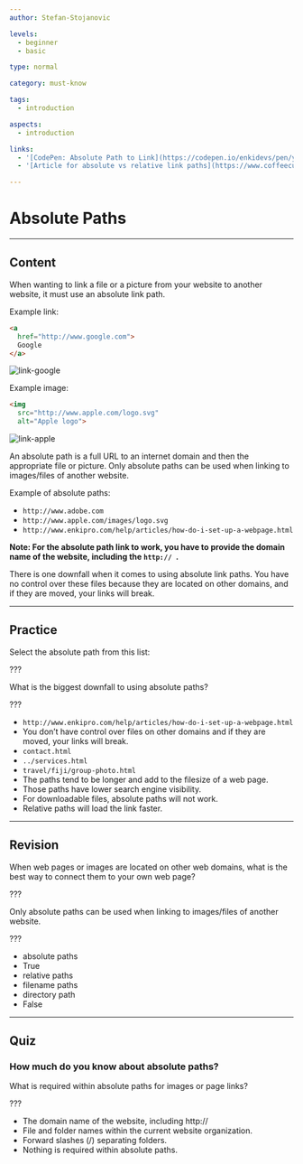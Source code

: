 ```yaml
---
author: Stefan-Stojanovic

levels:
  - beginner
  - basic

type: normal

category: must-know

tags:
  - introduction

aspects:
  - introduction

links:
  - '[CodePen: Absolute Path to Link](https://codepen.io/enkidevs/pen/yqbBBG){code}'
  - '[Article for absolute vs relative link paths](https://www.coffeecup.com/help/articles/absolute-vs-relative-pathslinks/){website}'

---
```

# Absolute Paths
---
## Content

When wanting to link a file or a picture from your website to another website, it must use an absolute link path.

Example link:
```html
<a
  href="http://www.google.com">
  Google
</a>
```

![link-google](%3Csvg%20id%3D%22Layer_1%22%20xmlns%3D%22http%3A%2F%2Fwww.w3.org%2F2000%2Fsvg%22%20xmlns%3Axlink%3D%22http%3A%2F%2Fwww.w3.org%2F1999%2Fxlink%22%20x%3D%220px%22%20y%3D%220px%22%20width%3D%22668px%22%20height%3D%22208px%22%20viewBox%3D%220%200%20668%20208%22%20enable-background%3D%22new%200%200%20668%20208%22%3E%3Cimage%20id%3D%22image0%22%20width%3D%22668%22%20height%3D%22208%22%20xlink%3Ahref%3D%22data%3Aimage%2Fpng%3Bbase64%2CiVBORw0KGgoAAAANSUhEUgAAApwAAADQCAMAAACdkEGpAAAMQWlDQ1BpY2MAAEiJlVcHWFPJFp5b%0AUklogQhICb2J0quUEFoEAamCjZAEEkqMCUHEriyr4NpFBNQVXRVRdC2ArBV1rYti7w9FVFbWxYIN%0AlTcpoKvfe%2B97J9%2Fc%2B%2BfMOf8pmXszA4BODU8qzUN1AciXFMgSIkNZ49PSWaROgMAPAZgBLx5fLmXH%0Ax8cAKIP3f8qb69AWyhUXJdf38%2F9V9ARCOR8AJB7iTIGcnw%2FxfgDwEr5UVgAA0RfqracXSJV4IsQG%0AMpggxFIlzlbjEiXOVONKlU1SAgfinQCQaTyeLBsA7WaoZxXysyGP9k2IXSUCsQQAHTLEQXwRTwBx%0AFMQj8vOnKjG0Aw6ZX%2FFk%2F4Mzc4iTx8sewupaVEIOE8ulebwZ%2F2c7%2Frfk5ykGY9jBQRPJohKUNcO%2B%0A3cydGq3ENIh7JJmxcRDrQ%2FxOLFDZQ4xSRYqoZLU9asqXc2DPABNiVwEvLBpiU4gjJHmxMRp9ZpY4%0AggsxXCFokbiAm6TxXSSUhydqOGtkUxPiBnGWjMPW%2BDbwZKq4SvuTitxktob%2FpkjIHeR%2FXSxKSlXn%0AjFELxSmxEGtDzJTnJkarbTCbYhEndtBGpkhQ5m8Dsb9QEhmq5scmZ8kiEjT2snz5YL3YIpGYG6vB%0AVQWipCgNz04%2BT5W%2FEcTNQgk7eZBHKB8fM1iLQBgWrq4duySUJGvqxTqkBaEJGt%2BX0rx4jT1OFeZF%0AKvVWEJvKCxM1vnhQAVyQan48VloQn6TOE8%2FM4Y2JV%2BeDF4EYwAFhgAUUcGSCqSAHiNt6mnrgN%2FVM%0ABOABGcgGQuCi0Qx6pKpmJPCaCIrBXxAJgXzIL1Q1KwSFUP9pSKu%2BuoAs1WyhyiMXPIY4H0SDPPhd%0AofKSDEVLAY%2BgRvxddD7MNQ8O5dz3OjbUxGg0ikFels6gJTGcGEaMIkYQHXETPAgPwGPgNQQOd9wX%0A9xvM9os94TGhnfCQcI3QQbg1RbxA9k09LDAWdMAIEZqaM7%2BuGbeDrF54KB4I%2BSE3zsRNgAvuCSOx%0A8WAY2wtqOZrMldV%2Fy%2F2PGr7qusaO4kpBKcMoIRSHbz21nbS9hliUPf26Q%2BpcM4f6yhma%2BTY%2B56tO%0AC%2BA9%2BltLbBG2DzuNHcfOYoewJsDCjmLN2AXssBIPraJHqlU0GC1BlU8u5BF%2FF4%2BnianspNy13rXb%0A9aN6rkBYpHw%2FAs5U6QyZOFtUwGLDN7%2BQxZXwR45gubu6%2BQGg%2FB9Rv6ZeMVX%2FDwjz3BfdQvhMBi4d%0AGBg49EUXPROAvX0AUP%2F4onOgw3fxbADObOErZIVqHa68EAAV6MAnyhiYA2vgAOtxB94gAISAcDAG%0AxIEkkAYmwy6L4HqWgelgFpgPSkE5WA7WgCqwEWwG28EusBc0gUPgOPgdnAeXwDVwB66eLvAM9II3%0AoB9BEBJCRxiIMWKB2CLOiDviiwQh4UgMkoCkIRlINiJBFMgsZCFSjqxEqpBNSB3yK3IQOY6cRdqR%0AW8gDpBt5iXxAMZSGGqBmqB06CvVF2Wg0moROQrPRaWgxWoIuRSvRWnQn2ogeR8%2Bj19AO9BnahwFM%0AC2NilpgL5otxsDgsHcvCZNgcrAyrwGqxBqwF%2Fs5XsA6sB3uPE3EGzsJd4AqOwpNxPj4Nn4Mvwavw%0A7XgjfhK%2Fgj%2FAe%2FHPBDrBlOBM8CdwCeMJ2YTphFJCBWEr4QDhFHyaughviEQik2hP9IFPYxoxhziT%0AuIS4nribeIzYTuwk9pFIJGOSMymQFEfikQpIpaR1pJ2ko6TLpC7SO7IW2YLsTo4gp5Ml5AXkCvIO%0A8hHyZfITcj9Fl2JL8afEUQSUGZRllC2UFspFSheln6pHtacGUpOoOdT51EpqA%2FUU9S71lZaWlpWW%0An9Y4LbHWPK1KrT1aZ7QeaL2n6dOcaBzaRJqCtpS2jXaMdov2ik6n29FD6On0AvpSeh39BP0%2B%2FZ02%0AQ3ukNldboD1Xu1q7Ufuy9nMdio6tDltnsk6xToXOPp2LOj26FF07XY4uT3eObrXuQd0bun16DD03%0AvTi9fL0lejv0zuo91Sfp2%2BmH6wv0S%2FQ365%2FQ72RgDGsGh8FnLGRsYZxidBkQDewNuAY5BuUGuwza%0ADHoN9Q09DVMMiwyrDQ8bdjAxph2Ty8xjLmPuZV5nfhhmNow9TDhs8bCGYZeHvTUabhRiJDQqM9pt%0AdM3ogzHLONw413iFcZPxPRPcxMlknMl0kw0mp0x6hhsMDxjOH142fO%2Fw26aoqZNpgulM082mF0z7%0AzMzNIs2kZuvMTpj1mDPNQ8xzzFebHzHvtmBYBFmILVZbHLX4k2XIYrPyWJWsk6xeS1PLKEuF5SbL%0ANst%2BK3urZKsFVrut7llTrX2ts6xXW7da99pY2Iy1mWVTb3PblmLrayuyXWt72vatnb1dqt2Pdk12%0AT%2B2N7Ln2xfb19ncd6A7BDtMcah2uOhIdfR1zHdc7XnJCnbycRE7VThedUWdvZ7Hzeuf2EYQRfiMk%0AI2pH3HChubBdCl3qXR6MZI6MGblgZNPI56NsRqWPWjHq9KjPrl6uea5bXO%2B46buNcVvg1uL20t3J%0Ane9e7X7Vg%2B4R4THXo9njhaezp9Bzg%2BdNL4bXWK8fvVq9Pnn7eMu8G7y7fWx8MnxqfG74GvjG%2By7x%0APeNH8Av1m%2Bt3yO%2B9v7d%2Fgf9e%2F78DXAJyA3YEPB1tP1o4esvozkCrQF7gpsCOIFZQRtDPQR3BlsG8%0A4NrghyHWIYKQrSFP2I7sHPZO9vNQ11BZ6IHQtxx%2FzmzOsTAsLDKsLKwtXD88Obwq%2FH6EVUR2RH1E%0Ab6RX5MzIY1GEqOioFVE3uGZcPreO2zvGZ8zsMSejadGJ0VXRD2OcYmQxLWPRsWPGrhp7N9Y2VhLb%0AFAfiuHGr4u7F28dPi%2F9tHHFc%2FLjqcY8T3BJmJZxOZCROSdyR%2BCYpNGlZ0p1kh2RFcmuKTsrElLqU%0At6lhqStTO8aPGj97%2FPk0kzRxWnM6KT0lfWt634TwCWsmdE30mlg68fok%2B0lFk85ONpmcN%2FnwFJ0p%0AvCn7MggZqRk7Mj7y4ni1vL5MbmZNZi%2Bfw1%2FLfyYIEawWdAsDhSuFT7ICs1ZmPc0OzF6V3S0KFlWI%0AesQccZX4RU5Uzsact7lxudtyB%2FJS83bnk%2FMz8g9K9CW5kpNTzacWTW2XOktLpR3T%2FKetmdYri5Zt%0AlSPySfLmAgO4Yb%2BgcFD8oHhQGFRYXfhuesr0fUV6RZKiCzOcZiye8aQ4oviXmfhM%2FszWWZaz5s96%0AMJs9e9McZE7mnNa51nNL5nbNi5y3fT51fu78Pxa4Lli54PXC1IUtJWYl80o6f4j8ob5Uu1RWeuPH%0AgB83LsIXiRe1LfZYvG7x5zJB2bly1%2FKK8o9L%2BEvO%2FeT2U%2BVPA0uzlrYt8162YTlxuWT59RXBK7av%0A1FtZvLJz1dhVjatZq8tWv14zZc3ZCs%2BKjWupaxVrOypjKpvX2axbvu5jlajqWnVo9e4a05rFNW%2FX%0AC9Zf3hCyoWGj2cbyjR9%2BFv98c1PkpsZau9qKzcTNhZsfb0nZcvoX31%2FqtppsLd%2F6aZtkW8f2hO0n%0A63zq6naY7lhWj9Yr6rt3Ttx5aVfYruYGl4ZNu5m7y%2FeAPYo9f%2F6a8ev1vdF7W%2Ff57mvYb7u%2F5gDj%0AQFkj0jijsbdJ1NTRnNbcfnDMwdaWgJYDv438bdshy0PVhw0PLztCPVJyZOBo8dG%2BY9JjPcezj3e2%0ATmm9c2L8iasnx51sOxV96szvEb%2BfOM0%2BffRM4JlDZ%2F3PHjzne67pvPf5xgteFw784fXHgTbvtsaL%0APhebL%2Fldamkf3X7kcvDl41fCrvx%2BlXv1%2FLXYa%2B3Xk6%2FfvDHxRsdNwc2nt%2FJuvbhdeLv%2Fzry7hLtl%0A93TvVdw3vV%2F7L8d%2F7e7w7jj8IOzBhYeJD%2B908jufPZI%2F%2BthV8pj%2BuOKJxZO6p%2B5PD3VHdF%2F6c8Kf%0AXc%2Bkz%2Fp7Sv%2FS%2B6vmucPz%2FX%2BH%2FH2hd3xv1wvZi4GXS14Zv9r22vN1a1983%2F03%2BW%2F635a9M363%2Fb3v%0A%2B9MfUj886Z%2F%2BkfSx8pPjp5bP0Z%2FvDuQPDEh5Mp5qK4DBgWZlAfByGwD0NAAYl%2BD%2BYYL6nKcSRH02%0AVSHwn7D6LKgSbwAa4E25XeccA2APHHbz4JEkBADlVj0pBKAeHkNDI%2FIsD3c1Fw2eeAjvBgZemQFA%0AagHgk2xgoH%2F9wMCnLTDZWwAcm6Y%2BXyqFCM8GP3sq0WVm0Tzwjfwb4OZ%2FeghW%2BtEAAAAgY0hSTQAA%0AeiYAAICEAAD6AAAAgOgAAHUwAADqYAAAOpgAABdwnLpRPAAAAg1QTFRF%2F%2F%2F%2F%2Fv7%2B%2Ff39%2Bfr%2BvsT4%0AtLr3%2Ff3%2F7e%2F92Nv73eD709f65Ob89PX%2B8PH9yM357%2FD9qrH2XWvuDSLlABbk2977lJ30ZnPvTVzs%0ANUbqFirmbHnvoqr11dn7%2FPz%2FWmjugYzy4OP8lp%2F0R1fs%2B%2Fv%2Fxcr5eoXxJjnoRVXriZPzztL6d4Px%0Awcb4LkDpZXLvm6T0bnvw3%2BL8nKX1UWDteITxY3Duub%2F4hI%2FynaX1ys%2F5yc75n6f1ipTzVWTtt733%0AO0zqPU7qw8j5KjzocHzwvcP4wMX4T17sqK%2F2j5nz%2BPn%2B7u%2F9cX3w7O79U2Lt%2Fv7%2Ff4rxeYXxMkTp%0AaXbv5ef8VmXt9fb%2BYnDuaHXv19r7IjXoOEnq9vf%2BanfvmaL0fonx8fL%2BrrX2k5z0v8X49%2Fj%2BhpDy%0Ai5Xz0tb65%2Bn8p6%2F28%2FT%2BvML4kJrzfIfxx8z5cn7wbXrwsLf34uT8lZ70h5HyYG7u6uz9WGbtSVns%0AmqP04%2BX82t37iJLyo6v1%2Bvr%2Bgo3yy8%2F50dX6pq72doLwS1vsc3%2FwxMn53N%2F7HDDnjJbzgIvyhZDy%0AdYHw6ev9pKz1mKH0u8H4jpjz8vP%2Bsbj3XGru1tr75uj86%2B39zdH66Or9q7L2QFDrfYjx1Nj60NT6%0As7r3kpvzQlLrl6D0oan1rbT2g47yjZfz3uH7r7b3wsf5zND6trz3X23usrn34eT8nqb1rLP2jskw%0ABwAAAAFiS0dEAIgFHUgAAAAJcEhZcwAAFiUAABYlAUlSJPAAAAAHdElNRQfjBxMLBiG67r%2FUAAAP%0AFklEQVR42u2d%2BUPURhvHt0WWFrsIGxCWyqIuolj19UYRD7QeyAui8NrFk1IVW63Sqvh6FY8KrVVL%0A1dpX22qrvbC%2B79%2F4brLJzGQzOSbJkrB8Pz%2Fp5JnJZPPlmftJJAJAWHkj6AoAYMYbUCcAAAgCzwkA%0AAKLAcYLQ8mbQFQAAgKkH2nUAABDkTXQ6AQAAAABAnsFgHQAAACgYMJMEAACiYEAEQgvECUIL%2Bpwg%0AvMB1gtACcQIAgCjwnCCsYEAEAADCwHWCsIIuJwgtcJwAACAKmnUQWhBlDgAARIHnBAAAUeA4QWjB%0APCcAAAiDdh0AAARBfE4AAAAAAJBvMFgHAAAACgbMJAEAgCgYEIHQAnGC0II%2BJwgvcJ0gtECcBopm%0AFAddBZAPoiVvvV068x1DeqysbGbQdXPErPKKuCQFXQug4JvnrKyaXV2TkFQSNbXvzqmjV5OSVB%2F0%0Ao9ozd978bPWDrgiQ8WdAlGpY0ChxWLioKaoYFGf%2BszjoZ7Wm6L0FS0jFg64M8Iu3l8YlU%2BLJZWXv%0A1cv%2F%2BkfQ9bRg%2BYqVuloHXR%2Bg4Nl1xlZJzlgd9KOasya3rkFXCMh47XKmlum8ZrxibXPxuvXFLRta%0ADeJMBv2s5myU4ps2Q5xhw6Pj3NLGvNHE1m1F9FLR%2B6v0rf32oJ%2FVnGhlZuxWtwbiLCR2sE5z567c%0Ay%2B0LWHHOD7q2thRDnKHCU7NexUhvdwfPYuY%2FqcWmoJ%2FVlmgc4gwTHqLMdXYxLXqTiVF0D7HpDvpZ%0A7VkIcRYGqb1UmzX7zO2aNaPGoGtsTyvEGSbce87VVJs9vVaGWsc0EfSz2vMviLMgeJfRZtTaVG3Z%0A40FX2Z79EGeYcOs4P6DaTMdsbFN9U%2BWNQ5yhwuU85wG6DC012VqXZg3rHBQcLBBnIXCQavOQA%2FPD%0AimWvA8tggTjDhat2nVlL2ezE%2FogygdjhxDRQIM4CYBMV51FHGfpl0%2FDvNoY4Q4Wr%2BJwfMrPvKUc5%0ABuRdyJVBP6wtEOfUZyEV50cOsxzL2B4Put62QJxTnjJmSf2EwzztGdv1QVfcFohzyrOdarPVcabB%0AVXtOml8tOv7x4CenuqrKZ8yJOilN0D51%2BtinFfP7tp%2FZcPaIlZ0DcQ6dPvrZhs%2BrdjTsioA842Kw%0APotxnDv9qEPHYJLZ%2BRk%2Ft%2BO8v%2FYNF9iNpcMX%2F21qaSfOS5eZ%2Bd2VV6768fTAT4qZN73Fe3EnmA0k%0AGmf2%2BWc%2FZ7vBvPvaF3x%2Fay3Okc055aSvOBsOgkljN%2FN6jngtrPdzicuedn%2FsI9e1DsiN3TdZB9o4%0Af%2FWtM7Mrela2MMZW4uzdw7ntpvBPj01hXMwkMYeA27zefrlaWHznlyWRq7fPUt80etwP%2B8hY9upX%0AinZjX3P0xZ67sxBnZTp749Y7tbXzmU7Ftny8FeCSmSYv1g1NahCG%2FSVaSkMfKfysd%2Fvs5L8kEe%2B4%0AzniI2Zk4K5U7Nw4OKP%2F7ZozmXxPQe5gGiA%2BI7jIv9p63m9%2FnvN%2FealL6t17tI6ezF87RlAZ34sxq%0As3WcJBxPkwLCP307VREXZz3zYr%2FzdG91s5I0T5d69YGZLxS1j7SrjnaISaNbVnqyXGEumomzRCko%0A2ckkPSTlJMy6u8Aj4n3OWkacH3q59Xgjv28wQDu1c7zYRyKnsqm6Y5%2BPiPH3xiqZiTOptOnjurR7%0ApKAuL78CsEDYdfYw4nzs5c5JtZAfci%2FQpjfd7sE%2Bsk9NPaazJgKsMlbJRJz%2FUdLe1yf20p%2FBZp4V%0AuEVYnE8YcVpt5ei4c4vPZ9nrg2oZs41ZqXNeQBNF7SMR7XToFp3xRs22xlgQX5wn4lxzYiw99ful%0AAJew4eR%2BsLB7LJmQnX9KaeX8aMz6DTUmba%2BoPVPTD3TGu8iA3TiDzhfnDSWpPNd4W84TAd8R9pzs%0AZIzV3vYPuEERM1Qrl8vV%2Fy3h5aUnO4krFLXPjLC1tJzNKRVa%2Bm1DOVxxxrJJA7nG39NHsligAu4R%0AHxCxOrMxLdnCrkXL9O2YmV04rNOCLB3kZfyJ5lB7kaL2GX42kc5ZLX2joRyuOJ8pKc%2BNdyWRcqXr%0A%2Fr4U4BbWc9rvCOr8hdXmczIZQwYxv3Kz0ZWfF%2B7sM1zUksr0tke09H5DMTxxpkaVlFMDBmjve0%2FQ%0AL6VAEXadbGttdyhYJsnY0wHUNS3pR24mGoXpoDv7DC%2B1pPIcY%2B3Pq9ZQDE%2BcTZI9S%2FPyaqY94pPw%0Az5mXMteBPXMYbi9NJaeQiriZbpM8aXf2GX7TkjbkGNcIiZONVmZGiKM7TmXE%2B5wVzEv5yYF9BzWn%0A64t0T6hJLuqff3djL%2FOH0Zlm6VHTvzaUwhOnPh43n%2FAH0Jsm3GFeiqMVItpJpf3BP7UkswBKN0im%0ANW7sZUa0lNwZyltqeouhFI4469TqJ1dZMBj0SylMxJt1ZkOOs3PB1Kl9QdJeaElmU4R0e8ldN%2FYy%0AMc59FRarycYlBI44tWUm%2B7gmwG%2FEo8xdYcT5tZMM3cYWN3LIrkGkw5BnbuwVyMahc3pbdVaUM2PK%0AEae22wQ746YC7OjVUSRtGoFhOUlbqyV1m2SiK9eH3dgrEEXnrGSpFXK2tq51KH6NgMlG3HN2Jhh1%0AOjlDs5kjzq%2B0pLRZrlHNYq8be4Ve0tvVeXhVx2nOuJ8jTm1YtSgfvz7wm62MOP9yYM8TJ%2FmSgWnQ%0ATrK0tN%2BNfZaPSC52kUjtv05wCuGIs4XfNQCTgIujwR8z4qxyYM8TJ5GNqe8lyy9P3dhniZEP0Tyh%0A2aJZGS%2FgFcIRpxYk19Rlg7zh4oBbEbOAWe3AnifOZSTtkkkucvrimRt7lUdkTFRB9m1kx%2Bqt3JVX%0AjjjJCr3T2CYgUOi5CEfBuXjiPErS%2FjDJReIxXXdjr%2FE26SBvyq57ns8e03h1gFsIR5xkUf%2FvoH%2F2%0AaYiLdv07Rpy19uY8cZJJdemaSS4yO7rGjT2hkoZUGB77pErdlvybSSEccc7Rkrbm5%2FcH%2FtLJhOfk%0AncTJgSdOuj3YbFmaGJxwY8%2BwnjllnqV1xKyqHHGWaEnxd8wfMVYUAf7jKj4nO9W51taaJ046uDbZ%0AsHxSu9zmzp7hW50y2%2B6YSpO%2Ftk5ccotptvbRuC9Bo4AfMOGK4o%2FsjLnipLFdirmZyDb2O%2B7sCVF5%0A1X1h%2BZ93x552Pbu7xrq2PHHO1tK6TbNdMO9tgEnnPDNgf243Ec8V532SOJubiYxDJtzZa6TktcpV%0AjsIqRvjibCF3vmuSS17QHcr%2Fjw4cwm5yrLex5YqTrt7Eue20dmQoccCdvcrVjFPTTS5ZwxPnctpI%0ADHEzyXtJnUypAVFcfiQrNcyoc4a1LVecERotbgUv0yv14phb%2B2w1eyTdkpEd3DNE9FG5jcQjeaY%2F%0A%2FEGbpxO9TKzKxENLU744Y8QVNnIaXW1zcTzm1l6mU27T2wRCEHPFycyctRrLGpLn%2BSsm86cHtsRq%0A6DuLb7Gy5IuTbjTirXKvUC91ubfPsFNOcvpJBRmuOFPMTpf5ufNJt5UNJ0OT9atPL1x%2BXjBDRxt9%0AZ8aIAwxtfHHGyD4ijm9TAxumx93bRyKvlbQegeDY5DCerv1exjxo%2Bj57pWiZItwW53cAkwNduM5w%0A2XTM3i7xxcmEBDEMqbRlmXVe7LVNxelFZfschscmqwu6o%2B51TCMhSRdOa92K1LvZv5dXQb6FQsb1%0A59Yz7GPXXhpNtoqfTJqJM9JMLuTOi6uyuuzNnt14mugerl7Z2nOudnF91Y5tDw3hO3Jy6COU5ZwO%0AHv303t%2FF83bfVK2XWHwlBHjBizgj0WfsOxueY7Qo%2BYVRSGNuA7uUNJZzdenqvNDNOk%2F2JyUL0g%2F%2B%0AO26o7WtyOedw1B6rkrBdKV%2B473MqlOrCzfRtYPXZeenKBfZqtWF1JkXCw%2BkG%2FH9lB%2BbbBzzaj0qW%0AxA%2FnVqiHPkmn7kK0wrSUxNxJe1fTD0%2BuMxIZWKx%2FV%2Bn91y5%2Bd7rh75bLrfrw68Pc2dANRCn0oz7q%0AQcrkVa%2F2dyQ7dF2RWWzM5jH9Vo6iYZMSuucG8M6mDR7FmRkXdcVtRRC%2FYRY4fZDYjB56K%2BP62gfV%0AQcmtOs%2F2u57bVqxcNS0q3XFD%2FxiJjyYuMQJ9p4eb%2F1z4vyE%2FzTn5mWUDmlg9YTGb82gpa6oJpO%2Bx%0AH%2FYnT9mqs1QxbLe8muVownA5fT3on77A8ew5ZVITt5Zw3248ucJ2r3yTYcNluiXqk%2F2QWZBQjaRi%0ANm5yVXcmpGOVXp6jzfi8YH7xOCBiKCleXMO8vXjjkwf9I862A%2F3QwnwCcMnaEf%2Fs5ZOWu693tbZJ%0AZrwl8IjRhk%2BfZCd30zf7HwpkBGGgM7a86f6LjY%2BHDghm3PX6i%2BLmey8aKh1%2BsNCZvbx56qlasd9L%0Ay2ZMHB1sOdR%2F7PDW5Gbt70h8dad9Hzqak4R%2FrjN0dMqn3avrTK7O%2FERxgvhOS3jxpcsZTqLyrGjc%0A4gtW43J0wwdBVxOYUriOM3VOdozLrExiCYfhngDwk6hyur67ztLolfdvy4L8Idqs204cBgpT0Ww0%0A2YvWT5Nxrp%2F79Wg41%2B47olHmgpafU3Gqa5o23z9sY3eiQpxTnaDl51CcvepM0SzLh5G%2FNHjer0eD%0AOH2nQD3nhJpQavUsJY26cDoQ51QnaPk5FKf2mZdbFo8yS97gXunbo0GcvlOgA6J5WsqXpk%2ByTd6t%0A0u%2Ffo0GcvlOg85zkMy9SM%2Ff4UGqbMtN0I%2Bh6gmlIlG7OHB1blxsDbkTdX5R0GqYGBEOBrl8W65rc%0AhS%2F%2FeG%2Fk9ZHeuet%2FXvGyVtuitLPO%2B30AEKfeposo9YlslgNB4Co%2B51Sg7oylNBP9Do%2ByA5AHfjWX%0AZrp5wHv5ALgn9ox%2Ftqn1LDqbIHBS%2F%2BvLEWa8p3w86FoBhxToYJ0y1DC46OBwY6JxU%2FWr%2Bp9fB10d%0AAAAAII8U6kwSAADkj4IfEIGpC8QJQgv6nCC8wHWC0AJxAgCAKPCcIKxgQAQAAMLAdYKwgi4nCC1w%0AnAAAIAqadRBaRKPMAQAAgOcEAABR4DhBaME8JwAACIN2HQAABCnY%2BJwAAAAAACA0YLAOAAAAFAyY%0ASQIAAFEwIAKhBeIEoQV9ThBe4DpBaIE4AQBAFHhOEFYwIAIAAGHgOkFYQZcThBY4TgAAEAXNOggt%0AiDIHAACiwHMCAIAocJwgtGCeEwAAhEG7DgAAgiA%2BJwAAAAAAyDcYrIOw8n9ZwLg%2FzcStTwAAACV0%0ARVh0ZGF0ZTpjcmVhdGUAMjAxOS0wNy0xOVQxMTowNjozMyswMzowMCSkqf0AAAAldEVYdGRhdGU6%0AbW9kaWZ5ADIwMTktMDctMTlUMTE6MDY6MzMrMDM6MDBV%2BRFBAAAAKHRFWHRpY2M6Y29weXJpZ2h0%0AAENvcHlyaWdodCBBcHBsZSBJbmMuLCAyMDE5WEs11wAAABd0RVh0aWNjOmRlc2NyaXB0aW9uAERp%0Ac3BsYXkXG5W4AAAAGHRFWHRpY2M6bWFudWZhY3R1cmVyAERpc3BsYXmZGunZAAAAEXRFWHRpY2M6%0AbW9kZWwARGlzcGxheficnCAAAAAASUVORK5CYII%3D%22%2F%3E%3C%2Fsvg%3E)


Example image:
```html
<img
  src="http://www.apple.com/logo.svg"
  alt="Apple logo">
```

![link-apple](%3Csvg%20id%3D%22Layer_1%22%20xmlns%3D%22http%3A%2F%2Fwww.w3.org%2F2000%2Fsvg%22%20xmlns%3Axlink%3D%22http%3A%2F%2Fwww.w3.org%2F1999%2Fxlink%22%20x%3D%220px%22%20y%3D%220px%22%20width%3D%22890px%22%20height%3D%22488px%22%20viewBox%3D%220%200%20890%20488%22%20enable-background%3D%22new%200%200%20890%20488%22%3E%3Cimage%20id%3D%22image0%22%20width%3D%22890%22%20height%3D%22488%22%20xlink%3Ahref%3D%22data%3Aimage%2Fpng%3Bbase64%2CiVBORw0KGgoAAAANSUhEUgAAA3oAAAHoCAAAAAA6CcLFAAAAAmJLR0QA%2F4ePzL8AAAAJcEhZcwAA%0AFiUAABYlAUlSJPAAAAAHdElNRQfjBxMLCjR7hhQzAAAn0ElEQVR42u3d13MdV2Ln8dM53ZyREwFG%0AkaKoGcvW2GV7q9ZVuy%2F7J%2Fmf2tp92K21dzyzM56xpBFFSmIACRDx5tD3du7eB41GlMQAkMA93ef8%0APq8EiQM2vvd0PC0kBADmT6Q9AAA%2BIT0AKpAeABVID4AKpAdABdIDoALpAVCB9ACoQHoAVCA9ACqQ%0AHgAVSA%2BACqQHQAXSA6AC6QFQgfQAqEB6AFQgPQAqkB4AFUgPgAqkB0AF0gOgAukBUIH0AKhAegBU%0AID0AKpAeABVID4AKpAdABdIDoALpAVCB9ACoQHoAVCA9ACqQHgAVSA%2BACqQHQAXSA6AC6QFQgfQA%0AqEB6AFQgPQAqkB4AFUgPgAqkB0AF0gOgAukBUIH0AKhAegBUID0AKpAeABVID4AKpAdABdIDoALp%0AAVCB9ACoQHoAVCA9ACqQHgAVSA%2BACqQHQAXSA6AC6QFQgfQAqEB6AFQgPQAqkB4AFTLtAcAZJSQI%0AEk2hPQy4KEgvM5JgQgSkxwykl2ZJFIWh7%2FueHwZh5Hu5TYv2kOCiIL00i31vNh0Nh8ORbXuuqK6Z%0AK7SHBBcF6aVTnIRBGLi2PRr2e73eYDx2XKMY3qE9LrgwSC%2BV4sAfDfu9fr%2Ff78%2BcmeN6fhAW9DCm%0APTC4MEgvfZIkCWezo6MXe4ft027nL7mJ%2BQDpsQPppY7njnq9XvfkuDcY2fY0%2BcsfxAHSYwjSSx1v%0AfPh498WL0xM3iqM4%2FlF6Ee3BwYVBemkSBd5g2G4fPD%2FodEej8Cd%2FmiTJO%2F2rkEpIL02i2eDxoxcv%0ATjoDz8MMxziklxZx4tij%2FumDh4cnfdt51VeIoijQHiVcGKSXFlF4%2FGT%2F9Hjv%2BWTqBq%2F8ClFRcbc7%0AO5BeKiRRaNtP%2Fvjo5KTTee1ZTFFVJdoDhQuD9FIh6PceP9ndPZ28fDHhp2TTxN3T7EB6qRB0d3%2Fz%0A68Ohm7zpLKZiWkiPHUiPujgeHr%2F49tGjo5EXvvELlVxOpT1YuDBIj7o4bH%2F%2B%2BYOvZ7PwLZcTlFwe%0Asx47kB5dSRicHn39%2BYPnB2%2F%2FWiWXx6zHDqRHV%2BLaX%2F726xenkzN8rZIvaLTHCxcG6dEUh87J8We%2F%0AfjpxzvLVar6AWY8dSI8mf3j6x%2F94dDANzvTVaqms0x4xXBikR0%2BSuJ0nv%2F0fY%2Fdsd2sKerGEHU52%0AID16psPnn33xcBqc7XkEXSsWcEmdIUiPHvvoq3%2F5zcyJz5aeVigWTGwudmBbUpLMZo8%2F%2B%2FxxPz7r%0Ag%2BdasWBq2FzswLakZXx6%2F1%2Fu9878UJ6gFwumhicX2IH0qIgDb%2B%2Frzx%2FsnXFnkxBC9FJBx4MLDEF6%0AVISj3uf%2F53HvHOURo4LbyJiC9ChIEq%2F97IvfdKLzLDBm1kpIjyVIj4LIO%2F2P335ln2fOIyTXquKq%0AHkuQHgXhrP3Zf7en51v3KL9QQXosQXpzlySdB58%2FGp1rOVvRMBoLFdzByRKkN3dJfPr7f3vmnGtR%0ATcmqNheRHlOQ3twNe998%2FWRwvr1NubhQKxi4qscSpDd3J%2Fc%2Fe9bzzvd3pNJyWcMqnExBevOVhOHB%0A5%2FcPz%2FJk7A8EUa9vVLEIJ1uQ3nzFo8HjL5%2BOz%2FeXJLW4fL2Fq3psQXrzFQ32Hz%2FYP%2BdfkvTi8rU6%0A0mML0punJHGe%2FOab6Xn%2FmlpZaNZz2N9kC9Kbq9h9%2FC8H505PK7cadRHpsQXpzZPTebb7Yhie96%2BZ%0AS1s17G6yBunNk737%2Be7gjEuxvMRa3a7QHjpcNKQ3P3E02v3q0DnvpKco1dWNMu3Bw0VDevMTuL3n%0A33bPc%2BsmIYQQs7y8tpyjPXi4aEhvfvzx6d4z%2B9zvQ88vrS03aY8dLhxOm83P%2BPlu2%2FbP%2Fdead2%2Fh%0ASI9BmPXmZ7K3e2qTc896jQ9vIj0GIb15CYLOs%2Bfj84YnFUsbqw2D9uDh4iG9OUn8WXt375w3bxIi%0A1Ta2VmrYSgzCRp2XWff0uHOmNwr9QBD11Y%2B3sTAEk5DenCSTk5PO%2BJwnWUQld%2BVXGxbtscNlQHrz%0AkUSDvcPB7Jx%2FSykvX7mFN3uxCenNRRIHx18%2BP%2Fd90%2FnrH27nVDycziSkNxdJ5B9%2Fdd70BFK4%2FulW%0ADpuITdiucxF7k9HwnAtvkkL1xvXtKm56YBTSm4vYnYwG9jlvnC5s3Lx2RUZ6jEJ6cxFPBxPnXIve%0AEk1bvXt3GRfTmYX05iKa9mwvPNetLGZp65f3cAcZu5DeHCQkmHQm55n0BFFubd26uowX6rEL6c1B%0AEnvD08l5djcFzbjx9x80JBzosQvpzUESuoOT86QnKMXarb9bsTDpMQzpzUHs273j8dkvLUhK9aOP%0A7tXw%2FmamIb05iPxp%2FzyznqhW7%2F23WhW3sTAN6c1BOBuPhs5Z05Pl5vatD1qmjPKYhvTmIJyNR2P3%0ArJcWZH3l0082SjjFwjikNwfhdDSx%2FTOlJ8jy0srdu9dKeEaPdUhvDkJ7NJlGZ0tPt27%2B7a2NKspj%0AHtKbg8Ae2md6l6Uo663mh59u5fGIHvuQ3hz4o4F7pi9UK80PP7y%2BaGGrcAAbeQ788ZnSEwS9fuXT%0Afyoa2Cg8wFa%2BdEniT8%2Bw8q1Aaosb165dy%2BHFzXxAepcuic6UHhHqtz%2B6d0PXRVzP4wLSu3RR4NrT%0A4M1fI%2Bp6s3Xtg%2BvrVdqjhXlBepcu8py3znpyvvLLX2yt1PFCIX4gvUsX%2Bc70TS%2FVkxXdKC4u%2F9Vf%0ALZZwTYEjSO%2FSRYHrvCk9o9haW9vaXGhh7TGuYGtfujjwHOdVx3qCIAiiLDWaVz64sXOF9jBhzpDe%0ApUuiwH3lrCepei5fbywtLy008cJm7iC9S5fEgeO86gZOWS%2FVW9eubq6XVSz5xx%2Bkd%2BkEUfzZ%2ByxF%0ATSsWqtV6o7WwUK8YIsrjD9K7dMIrrpFLZnFtfWVlsVXTNFWVcBGdQ0jv0kmq%2Bt0iK4IoSpIiq5qm%0AWtXa8srCQr1coD06oAXpXTrZ0L7bnxRlVTdyuXK5Uq42G%2Fm8Zep4LI9fSO%2FSyXp5eYsQQmRFM61C%0Asd6oNxr1moh7NfkmnGsxcngHUbx%2F%2FwUhhIiSpKiaZlqWZVqmgPL4hvQyISGEELTKFOxwpleSJElC%0AkiiKoihJBFEUJVEigiBgX5UFSC%2FFkjiOk8T3PT%2BIY0mUFUWRRUEUJRnrUmcf0nudOI6TKIqiMAzD%0AMIqjKIwjIoqSJMuyLCuKLIuS%2BMqLdu%2F3bZMk%2Be6bBr7nuW7gu47nB3EiirKi6pqsqJquqYosy7Ii%0ASyKW68wqpPcaSRSGoe%2B7juM6juP6nusGPpFlXTMNwzQtyzA0VRLFC56AkjiKYt9xXGdq25PxcDSd%0ATmduECWECLKsWaam5%2FM5y7IswzAtQ1MVBTuf2YT0fiKJkziOwjB0HNdzZjN76sycmev5ruP7RFZ0%0A3TRM08rncznT1DVN02VJFMT3P1%2BZfPd9PdfzZvZ0Oh2NJ5PxcDidzhw%2FjAkhRJJU09C1fCFnWpZl%0AmrnvGtQUWZYETH5ZgzOcP5aEURC406ltD4YT27bt6TQIwyCKojCMYiJIkiwrsqKappUrFEqlUrFk%0AWaoky%2B%2F9GRZFvjub2uPJcDCZ2LOpPfF8z%2FOCIAzi%2BLsznKIky5KsqoqiKIoim7l8oVRvVMqFnKEo%0AtP%2Fn4JyQ3ksSkkSe6zjj4aDfa7dHo8lkMpu96itFVbPMUrnWaNTqlbKl6rouCu868yUkSZLY8%2B3J%0AsN%2FvDzrtoW07zmz2treCaWa%2BVFleXlxoVEuGIYmCiOsPGYL0fhBHYeD2e%2F3%2BcDgaDocDx%2FU833%2Fl%0AgkaCJCuqblhWvlAoV0qlcq1qmKryTsd9cRwG3nTW63W7vcHQmU2nju8HQfDWlzTIiqabxUKpWG3U%0Aa7Vi0dJVPAKRHUjvB0HgueP9FweH%2FdF4Ytt2nJAkIa%2F5DxKIIAiCIGlapdxYWFpfLVcs8532%2BsLQ%0Am016ved7BwedwSRJkvi7b%2Fv2LSMIgiCIilJqLa6tLy9XS%2Bb77%2FfCvGBTEUIIicPQDwb9%2FqB7fNwf%0A2I7rel7wxt%2F9P6chhF40nfSO9hvVSrlcsCzDkM56vSEhcRQ6s%2BFwMBr0%2Bp1ufzCenW2B%2BO%2F%2FgYQQ%0AQgIpjqbDo0aj3qhVyoZ55u8PVGHWI4QQEjqOPd1%2Ftn943OsFQRTFURyf7VWUgihJsqJZuWql2Wq1%0AWtWqqpxxry%2BJw8DtdPb3j9rdwcAP%2FCCMzvHC9b%2BMgEiKomv5XHN5dXO9VtPO%2Bv2BKqRHCAm8Sbvb%0AH7zYPzrp2va7%2FAuiohQK1Xqj0Wot5HOmpkrSGw%2B7kiQOQs%2BdTUcnJ%2Ft7J%2F2BPX2%2FH0EUVa3cXNxY%0Ab7ZKRUvXcLEh9ZAeIWTcO%2Fz2ycnpYGjP3CB4l39BEEVV1U3LKi4tNpv1WsnQ5Tdd647DwLaH%2FV63%0A0263Tyeu%2F27f9qUBCKKkGYVardlYWVlsVGRcbEg77tOLY8893X%2F61cPTEzd4h929l4iCJOmt1tLi%0A0nKjUDBMWRYF4afn%2B5MkSeLIn876%2Ffbp6Ul70B%2BN3zO7H8iGVa1ubG2sLRYKEpadSDfe04s97%2Fmz%0A3cf77a5th%2FH7%2FWcIgiDIuVypVKvXa7VKpVQyJUn88QWHJIzCaDoanLa73W5vaE9dx%2FPedgHvzERF%0AMcxKtbW8ur2Tz%2BMUWqrxvnli1370uy8fnFzEv5UkhIRuV1FzxeriwtLiMiGqIr98nTshSej5fu%2F4%0AxdPddqc%2FPNf5zLP8NJ5nk0O52Nx0CsTAtJdqfKfnDNuPHz3dPZy9%2Fz%2F1gziYxf60fVit1kqFvGXm%0AcpqsqIrnBaE7s0dD2x72uu3OxHYubLb78fcPZ91EPL2ytdws4PaW9OJ7h7O%2F982%2F%2FuvE9oKLjEAg%0AoiBJci5vmaVmvVRuNgu6kbfG45kz6rRPTnuDkT11nCiO33MH97UDEEU1l%2Fvw7p3by1iFIr34nfXi%0AeNjd%2F%2FbrL%2FfD4GILSEhEQiL4U1Wx2qVcvlyxVM00plPXmw4H%2Ff5k4rhBGL7%2FN3rtAKIo9MdGOJte%0AadZxtiWtuE0vicKDL7%2F66snAv5y5JwliV5z0VVlRVVmUZDEKozgIfM8PwvCs1%2Bvf46eLD4adw5sf%0AWzoeaE8pTtOLQ7%2FX%2B9N%2FPHh0dGnfIrqcI7mz%2FoBkOJyNJ7LWaGp4oUMqcZpeOOl99tnu3umY9kAu%0A0%2BwkDo8%2FulfNqbRHAq%2FAZXpJ7HSe%2F%2F5%2Fdib%2B%2B%2F9bKea6k97zpJJIuKE6jaR%2Fpj0CCpzBs3%2F%2Ft%2Fv7%0Asws%2Bv5I%2BQhJGQ19VJNxWlj5cznpO59Gvfz0eR6yXR8Kp%2B8WziWUqBu2RwM9wmN54%2FPTB%2Fcd9j%2F3y%0ACEmiafhtbnLrimnSHgr8BH%2FpJcP9L%2F7tYWd2SdezUybxo6f2QMzXDRzupQxv6UVT%2B5v7Xzzc8y%2Fx%0AknaqxPHQkcvqNePMT%2FDCfPCWnn%2B899vf7nV8qhfd5itMjv4wDqvFAtJLFb7Si4LB7hd%2F%2FMOQ9jjm%0A%2B0NHfXdcW15R8V6xVOErvVl793e%2F2b%2FoR3VSL3L7X4m%2F0OoaX1s75fjaGNODB7%2F%2F37QHMX9R1P%2Fq%0AVFvPY6nANOFpYzjTp7%2F7933ao6AissnX5dH1BexypgdX6fWe%2Fv4377nyV0bFtvNNFNebuKMsPbhJ%0ALwnC5w%2F%2BsNu%2F5Kd1UiqJojapruUrJdojge%2Fxk543%2FfZ%2F3T%2Fi6KLCT0yCx0vmtRLtYcD3OEkvSfz2%0A4YM%2F7bpc3MLySq57%2BG2pvoGjvbTgJb1w%2Bs3vvuhe3LJ7WWTv165FIp5aTwlO0ouc%2Fjf%2F90Wf7efz%0A3kySk3F%2FFgkJpr104CS96e433x4Neblv85XqC1tXr%2B%2FIOMeZFryk9%2FSP3xx6%2FB7oEULqN3%2F5yY6O%0A9clSg4v0pqPH9%2F909J5vVMgwUTKWlm7e3FnKYc5LDy7Sm%2Bx%2Fff%2FLt76anF2CUrrz6dZW1UJ5KcJB%0AenHcffinZ13aw6BGkoqLmx9%2FvNDUaY8EXsZBemFw9NkfL%2BR9Jtkkm6t%2Ffe%2FKuoWlkdKFg%2FSc8f7D%0ARx7tUdAiSeX6jU8%2BKZexr5ky7KeXnD561OP2WrqYy9%2F86Na1io7y0oaD9E6%2BfMTvtXTBatz5r9dN%0AHOalD%2BvpRe7s6Pkpd8%2Bl%2F5lsFu%2FevdPSWd%2FKmcT6Rons%2FtGzNrfpFZc%2B%2Fi%2BLRextphHr6QXtp3sn%0Ao4D2MKiQ1frNW7fX8lgFMJVYT887%2FHK3a%2FOZnlpc%2FeTvl3IK5rxUYju9KBwffns05vLKgiTV1u%2Fc%0AvaOpKC%2Bd2E7PH50cvhjyeWFBs7Z%2Fde8KXiqbWmyn5%2FWPDg9HPKYnkFzj2t%2Fe0%2FFWy9RiO73ZwZPj%0AocvhEwuCLF%2F9xb0lrHmbYmxvm%2Bnhk6NhwuFjeoKsX%2F2nq1VcSU8xltMLg8HRwYjDOY8I%2Btbm7ZWy%0AhjMsKcZyesF0cHQ4oT0KCgTBvPYPNxsmruelGcvp2acHx90Z7VFQoBVWr99dyLG8bRnA8uYZ7j49%0AGfF443T%2BygfX1y2WNy0LWN4%2Bo2fPOxy%2BYkGUKlc%2FutLEcV7KsZtekoxeHPO4u2kU1j%2F4cAHlpR3L%0A6Y0PjrhMr7b2wYe4iSX1mE0vnk77Y5e7RW8FTdu4daeO5TbTj9307E5v7PCXnl5Y%2F%2FhOA6v%2BpR%2Bz%0Al37i0WF77HJ3%2B6aQb61uLudQXvqxO%2BuNXvCYnlhcWVmqarSHAW%2FHbHrR%2BKg34%2B0RWVEyW9trtRzt%0AccAZsJpeEtndCXdHelKuduXjTYv2MOAsGE0viQO7O%2BFtd1NQiq2t23WD9jjgLBhNL3QGvZ7N2awn%0AK6Xl7YW8xuypM7Ywml40HfS7NmeznqSXlrcXC1j6LxsY%2FYQMRqfdAW%2Bv9VILzbXtuozysoHV9IYn%0A3SF36RVbGzs13EKWEYzucAb9owFnd5FJolVttlomJr2MYDQ9r8fdyhCyXqo3Kznsb2YFm%2Bklfv94%0AwtlqSIpRbDZLuLCQGUymF8feuD%2FjLD3ZKC8s4D6W7GDyNEsSeeOew1l6ilFaXER62cHkrBdMR1OP%0Ar5MshFiNhWYFC29mB5Pp%2BZPx1As5m%2FWsRqtZUWiPAs6MyfSC6Xjq8PbUglGt5LDmbYYwmV44ndiz%0AiLNZzygXcPdmljCZnj8Zzfhaf1MQBatcwKv0soTJ9LzhgLO3pwuqWihjuelMYXIXxR8NOXuRrKBY%0A%2BXIOJ1myhMn0ghlvS0MIkmLkTdw5nSVMphdylx6RFCNvYoczSxhNb8rZBXVRy%2BXzBma9LGHyg5LD%0AHU4tn88bTH6OMovF9JJwNuNt1tPzJl6cni0MflAmSeDwdi%2BLqBd0Bjcl0xjcXknkT3mb9QQtj5vI%0AMobBnZTQn015O9YTVUtl8FOUaQxur9BzbO5mPdXCrJcx7KWXRJ7nB5wtzCKopoL0soXFHU7P8znb%0A3ySCYmKHM2MYTC%2Fyfd4eGCKCrGEpsoxh8KMy8kPOdjcJESQVt7JkDIvpebwd6REiyCpmvYxhML3A%0A9blLj0iqhPSyhcH0Io%2B%2F9DDrZQ976SVxxF15RJB1pJcx7KVHkjjh7QQnznBmEIPpxRF31xYIEQSU%0AlzEMppeEHKYHmcNgejGP6cVRzN8PnW0MphcF%2FKWXRAFnr9DNPgbTSzg81ksi%2Fm6eyzoG0%2BPylEPI%0A3etdMo%2FB9HgsLwm9AOllC4vpyfzdU5WEHnY4M4bB9ERJ5DA9HzucGcNmerSHMHdJMPORXrYw%2BFsq%0AiPzNerFnI72MQXpMSAKHv8c1Mo7B9EQuT7O4ONbLGPbSE0SFw%2FQCpJc17KVHZI2%2FdfFwmiV7GExP%0A0hQGf6o3S3yklzUM%2FpLKKn%2Fpxd7EwV2c2cLgLymXs547meGierYw%2BEsqcXms5zgzH88NZQmD6fG4%0Aw5lE%2FmwyQ3pZwt4vqSCpiszbRfUkCpwJb69Xyjj20iOSZpgGg%2B%2BSeKPIn42nSC9LGPwVlQXDNGK%2B%0A3jWURMFshPQyhcH0BEm1TI%2F2KOYr8cmoO%2FJpDwPOgcEdTlHULFOhPYr5iv3ZsDPia6bPOgbTI4Kk%0A6by98ioO7U5v4uEcZ3awmB4RFYW39AiZdjrDKea97GAyPVnnbtYjxOl1eiPODnEzjc30TIuzYz1C%0AiDPonHRmtEcBZ8ZkeoplqbTHMHfusH3cRnrZwWR6ar7AX3rhbHB4OOHv%2FWaZxeB1PUKUAofpBWH%2F%0AcHEcM%2FlZyiQmt5RWKJkykz%2FZGySx0zs6PplgdaSMYPIXVC2WTZW%2Fc5xe%2F%2FjgxRDpZQSb6eWLOQ5f%0AcBzOBsdILzOYTE%2B28tzdSkYIicNZew%2FpZQWT6SlmLmfw96h6HEzb%2B10HrxzKBibTk3TL5HDWi9zR%0Ayd7eXg8PMGQCkxcXZN20TP5mvTBMRLK%2FJ5sa7ZHAGTCZnqhoJof3sxASTvvP7yu1PHefOlnEZHqC%0ArBmWyuHvXzSLnyvVawnh8GfPHDbTI7KZ1zj89Usity2uPjeKJu2RwFsxmR4hkpHjcYeTkHjoPX6o%0AbyC99GM0PTlXMTmc9QhJZrO9%2B0a%2BJvJ3M0%2FWMJqeUl7g9lzD6Wdyc9HAvJd2jKanlhfyksDnteXO%0AQL1%2BtYL00o7R9CSzkLeigMubqpKo%2B7l%2BtyzwOutnBavpGcW85UVcphcn3c%2F80h3e1r7PHGbTKxRL%0ArsfncsyJc6o%2FXG01cVNLqjGanmgUSpXJmPYwKPEH4pfWR0Wkl2qspqcYhWqP1xPsUTR4KhlNYvB5%0AbTMjGE1PEOVc%2FZjRH%2B4M%2FMNpuRYtI70UY%2FW3U5DzjQKrP9zbhZ1Oq6aYlsTrxJ8BzP52isWlCn%2BP%0A7L3k4P8Filgu0R4GvA7D6S2XuU7vxUlYKykl2sOA12E3PbNayukBv6%2Feif2j3zn3SD7P5EIEDGA2%0APcGslHJ6zHF6wrHdkcpLJtJLJ3bT0wrFohlwvE5JMnOlz9UbcZnDd79kAcPpiflinu%2FXf8TDP%2FWG%0AZHMZ6aURu%2BnJUr5S6NMeBk0Jme21dc0jCwZubEkfZtMjRDBr5WPag6As8h7NTrvXtxZpDwR%2Bht30%0ABGLWKpx%2F2ieJt7vbnQS5Op5aTx120yPEatYM2mNIgd7DaHa6sSnhAb50YTu9uk57DCnQG%2Fd67X9Y%0AYXpTZxHL28Os1wt6yOczey8Jw95urHrLy3md5a2dOdI%2F0x7B5Unk3pOjmPv0CInd8eAgyWsqrjKk%0ACMufgxoplYuxQ3sY9IW267VldbJYs0wc8aUFy7OeIPaet50J7WGkQuL5vb4dKHkB95WlBMuznijm%0Aao0h7VGkQuw4T46POuPENHSZv%2FftphLLsx4h9njaO6Q9iJQQosAeDjrjkKgsf95mB9vp%2BYF38JT2%0AIFIiCu32Sfs4VLU8LrmkAdsfgFp9qV7yPC6X4%2FyZJCFON0o6D5cXmvVCAXudlLE96xEp2H8e%2B0jv%0AzxLfbj%2Fbe9aOVK2I9Chje9aTrXK1EeMc5%2Fdi35%2BRcXfsjL2CruFcJ1VspydqVqU1bdMeRrp4w2Bw%0AKC1Wy1gqkCrG0xON6jK3K%2BG%2BRhA4%2FeldN%2BTzPUzpwfpOh9rYqeP2qZ%2BQjGK1xfEqpenAenpKY7uu%0A4IzCj8lmsdLIY2eALtY%2F%2BuRy1Ko6bkB7HKmitzbKtMcA7KdntKrDEOm9TF%2FYKGNPgDbW0xMUobI0%0AcvD4wg8kuby2U0N6tLF%2BrCcIUmmlgTunXiIb1c1rSI861tMjglhebyG9lyi5ysJygfYogPn0CKls%0ALZm0x5AmerFaKeqY9Whj%2FViPEFJaX8zJMe7j%2FJ5ebZRztAcBHMx6glltLtSxKuBfFNZW87THAFzM%0AeobeXKiHU9rDSA2klw4cpCcI5e2e26E9jHQQVLW5sYz9zRTgID1CSleHB7THkBZ6vrmO9NKAi%2FRy%0AK%2B26FQS4VZ8QMb%2FYqua52Oppx%2F5pFkKI1VppVQycTieECOWNhZzMxVZPOy4%2B%2FzSpubhIbNrDSAOx%0Aurlg4pmFNODi80%2BQcivXG1z8qG8j1q4u4d6eVODi91GQcqvX6xL2OIkg13cWcY0zFbhIjxCttb1c%0ANrjf0VJr64vVHPf%2FDenAxbEeIfoCWSoHYUR7HJSptfWFmsXJx23acZKeZJYXNhLXpz0OyvSVD5Y0%0ATHrpwMknoKjmWjst7le%2FM9buLnLyYZt%2BnKQnSFrr2nJB4eTHfTUlV1vbqWHSSwlufhel5o2NqsX1%0AuoDm4sbqYpGbLZ523Ox%2BSFXjUasbebTHQZG1tLVcpz0I%2BB436Qmq0NqxA57fv1DYvFqhPQb4C47S%0AUxd2Bie0h0FTYWsH6aUHN%2BkRgVR2uo%2FUiNdre%2FnC%2BtoSnpFND37SI6S83a5qHq%2FpFVc21ha4Ps2U%0AMjyd7zIqC2urRdqjoKWyvVkzePqkTTue0pO06s4HDdqjoKV%2BcwuLb6YJTx%2BDoljeHne%2B5XFdQFFV%0AF3dWLNrDgJfwlB4h%2BU3vcc7z%2BGtPbrS2Vmoa7WHAS%2FhKL7dO%2FlCYBPylpzSvba3gykKq8HSsR4gg%0AWZufrHF3F7UgGmt%2FtY45L104S0%2B0Nj9Z4%2B93UNTXf7mOdSHSha8dTiJoi%2BH%2B14Eb0h7IXJnVK2sL%0AWAEwZXjbHmor9%2FXirM9XermtO%2Bslla8dnPTjLT0pb27cCDyHo%2BVwBbG4dXvJQHkpw1t6hIirnybd%0AHuGnPUmpbN9qYjm2tOEuPUFY1PpfvQgC2gOZGy3f2tzGqyxTh7v0CDHJ2q3ZwSntYcxN88a9RayF%0AlD4cpmfoazdth5%2F0Wvc%2BWtQw6aUOh%2BkJQvWG037h%2Bzwc7omF4pVr6wWUlz4cpkdI%2BUb0%2BMGEi5d%2B%0AiZW1naur%2FN1EkAFcpqcryzt7z6bs38opCMrShztNvMkyjbhMT5BKN71kn4Pr6pK%2B8TdXUV4q8Zme%0AkNsSDu4PfdYXi5AL9Y1bLbxZKJW4TI8QtRpt33p%2BNKU9jktmbd3YLum4sJBKvKZX0bcPwsGM7TMt%0AgnXlk60SnlhIJ07TI0Re%2B5uw43os39Ri5Nev317gdgunHbcbRl6r9R92Y6bTa6xfv61gdzOluE1P%0AMNXNe%2BRbdh9hkMTG7Y9XsRJSavGbniSs%2FkoaHjL7CIOkLv3ir5dojwJei9v0iCDVxcmTowmrL0Ap%0A1revb2HSSy9%2B0yPEqK7fnj5iNb2lj%2B4u8v0%2BwZTjOT1NW77lTp%2FHMXv7nIIkrX6Mi%2BmpxnN6hOS3%0Ao87%2BaMTeHWVyrbZzddmkPQx4A77TK5jm3jfClL30lPqVq1dbWI4lzfhOT1QKN%2Bx%2Ft%2BOQrYcYJLV6%0A%2FdOdPK7opRrf6RHBul5xnkwZewOKbNZu%2FWMVB3rpxnl6RKnlrt1WDoYMnWkRSH7j1tU1lfdNm3a8%0Abx9BFXemhjNi6Mq6INTufXpFw4FeynGfniyvys5ez3Fpj%2BTCaNbK7Xs1XNFLO97TI4TkF3fuxrsH%0AtIdxYRrb97bquK6QekiP5POTgW%2BzcjOnQBp3Ptqs0R4GvBXSI4SUr4eT8WDAwmlOsVq59eFOifYw%0A4O2QHiGkktM6J8%2FGLKQn1a7c%2BnALB3oZgPQIIbLcvOWp44mX9WWSJL1w9ZNbDVzRywKkRwghJP9B%0AyX1BoqynpxQXbv%2FDUoH2MOAskB4hhBB9Ibd3%2BM3TKNO3tYhifv36zas5XNHLBKT3HVG%2FIRVmnpvl%0A9CS9ee%2FvdjQRL1jIBKRHCCFEELTN1uzZeBBm9hqDQIzy%2Bt1fWSrKywbpn2mPIDWkyNDcMcnqvKeo%0AW3%2F9q9srqoz0sgGz3p8JqrpTLgwOnKwuDyjra3%2F%2FSd0iKC8jMOt9TxAENSFaMhIyuMspyMr2x5%2Fc%0AXbUUlJcVmPV%2BoEobYk3c9zK4Vosga9f%2B6eZaAU%2FHZgfS%2B4EklUW53Ts4ml1UfIIkSaIkiZIoiqIk%0AiiSO4ySO4jgOoyiKoov6NqKxtHT39mpRpfefB%2BeF9F6mFJZ%2BYf3WCS%2Fq7V%2BSrmmqrmmaqiiaqiok%0ACILQD%2FzAcxzX9dwLWhRGVMt3f3V9qYD7x7IE6b1MMqTrdbct9d93yQhBlGRFkvR8zrQMQzc0TdV1%0ATSOeH%2Fie5%2FmubU9t23bDKI7iOH6v6U%2BUrPLGR39Xq2LOyxSk92NSXrqn%2F%2Bmz5%2B%2F56KxkWpVKsVCs%0AlPJ5VZZlWZIlWZZIFEVRFEZR6Puj8XA4Go9nM8dxZv57fC%2FdWv%2Fw9s2mieO8bEF6Pybl8%2FpWZdSP%0AvXediARCBKLkq2tri81mo14svfqcYzIY9Lrtk9P%2BYDgchgEh73otX9ArO%2F%2Fpb4q4cTNrkN7PqIWd%0A%2F9x68Ghin3%2BfU5JVRS0WCoVytVapFAq5vPXaF0vqJSVfX5k4s17v5LDjOoHveec%2F9hNLxas3P9jO%0AY2czc5Dez2jKTmNNt49n509P1M2ctbyyvLzQqCnKd6c2X3OhTdDVfBxFcRx3TvYe7w2G0%2Bk4eof0%0Ayqu%2F%2FMcrBROX8zIH6f2MKFpqNJSePu32neTse4GqopuFSqVSaTUb9WqxILylBvH7BwwU0yqujEad%0Abqc9cr1z5CcrRql6defOZl3CcV72ZPHWjUuXxLPu6f2vHj7sRGee%2BYRcvlZfXF5utXI5Q9OUs99W%0AEviuM5tO9%2Ff290%2F7I8c98xYxco3tnVsf1Mv62zKHFMKs9wqClDObqmXI%2B8Oxf4aTj5KkGkaturC4%0AtLTYaJyjOkIIIYpikdh3S%2BVa8%2Bi0PRq5fhC%2B7bqiICuqWm6s3ri%2Bs4OredmEWe%2FVkrDfP3zx6KvH%0Ave7bv1jPVZeWlpfq9VIuZ5riOzwwl0TRZDKxe8dHJ6ftztB23vL1cr5Qq65trS0ulCt4MjabMOu9%0AmqA0m6s31%2FVYCcI4iuNXHvQJgiBIoigWakvXrq2tVoraO387WdZqhNhHRy8Onu8dd8U4juPkVd9U%0AEARBlPRGY3Xl6s3VPNbbzCzMeq%2Fne51nzw8Pu93h0J694hK7KKmGVakUi9V6vVEvl0ztfT%2FI%2FPF4%0ANOr2To%2Fbg%2BFk7Dg%2FP%2BUiKKphFKv1peV6vdEsqbiokFlI7%2FUSEkWz45PHT%2FYOTvqjn%2F%2B5rFrl2ubG%0A8lKrWZQlUXz%2Fkx1JEiex53T3X%2BztHR8Phj%2FvXTTNUnn5yubGej6vSCKezssu7HC%2BnkBkWYp1vb7V%0A7nS6juO6vu97rqoqsqLrmmbli9Vao1mpFAvGxZxjFASREEmV5GJrqz8YDG3f97wg8P0wTjRdVVRN%0ALxRL5XqzUa%2FpeKFJtmHWe7MkCD1vZg%2BOT3q9wXBsT4ZDK28ZuVKpVKzWarWybiiKIl%2FkdbUkCQPf%0A911vNBxNJqPRdGZPZlFUKuXNfKlYqZaKlqaq6ruczYEUQXpnEPrTbm8wGI7sqT0eWTlDt4rFQqFU%0ALhVz4mXNPVE0s23bnkxms5ntRFGxaBm5QqFQzFm4nMACpHcGcRy4ruf5fhAEfiArsiSrmqJqmqoq%0Al3Y1O0nCIAgCPwjDMAiTRFVlWVFVVZUV7GmyAOkBUIEPUAAqkB4AFUgPgAqkB0AF0gOgAukBUIH0%0AAKhAegBUID0AKpAeABVID4AKpAdABdIDoALpAVCB9ACoQHoAVCA9ACqQHgAVSA%2BACqQHQAXSA6AC%0A6QFQgfQAqEB6AFQgPQAqkB4AFUgPgAqkB0AF0gOgAukBUIH0AKhAegBUID0AKpAeABVID4AKpAdA%0ABdIDoALpAVCB9ACoQHoAVCA9ACqQHgAVSA%2BACqQHQAXSA6AC6QFQgfQAqEB6AFQgPQAqkB4AFUgP%0AgAqkB0AF0gOgAukBUIH0AKhAegBU%2FH9U7KxGIXhb4QAAACV0RVh0ZGF0ZTpjcmVhdGUAMjAxOS0w%0ANy0xOVQxMToxMDo1MiswMzowMIgsBEkAAAAldEVYdGRhdGU6bW9kaWZ5ADIwMTktMDctMTlUMTE6%0AMTA6NTIrMDM6MDD5cbz1AAAAKHRFWHRpY2M6Y29weXJpZ2h0AENvcHlyaWdodCBBcHBsZSBJbmMu%0ALCAyMDE5WEs11wAAABd0RVh0aWNjOmRlc2NyaXB0aW9uAERpc3BsYXkXG5W4AAAAGHRFWHRpY2M6%0AbWFudWZhY3R1cmVyAERpc3BsYXmZGunZAAAAEXRFWHRpY2M6bW9kZWwARGlzcGxheficnCAAAAAA%0ASUVORK5CYII%3D%22%2F%3E%3C%2Fsvg%3E)

An absolute path is a full URL to an internet domain and then the appropriate file or picture. Only absolute paths can be used when linking to images/files of another website.

Example of absolute paths:
 - `http://www.adobe.com`
 - `http://www.apple.com/images/logo.svg`
 - `http://www.enkipro.com/help/articles/how-do-i-set-up-a-webpage.html`

**Note: For the absolute path link to work, you have to provide the domain name of the website, including the `http:// `.**

There is one downfall when it comes to using absolute link paths. You have no control over these files because they are located on other domains, and if they are moved, your links will break.

---
## Practice

Select the absolute path from this list:

???

What is the biggest downfall to using absolute paths?

???

* `http://www.enkipro.com/help/articles/how-do-i-set-up-a-webpage.html`
* You don’t have control over files on other domains and if they are moved, your links will break.
* `contact.html`
* `../services.html`
* `travel/fiji/group-photo.html`
* The paths tend to be longer and add to the filesize of a web page.
* Those paths have lower search engine visibility.
* For downloadable files, absolute paths will not work.
* Relative paths will load the link faster.

---
## Revision

When web pages or images are located on other web domains, what is the best way to connect them to your own web page?

???

Only absolute paths can be used when linking to images/files of another website.

???

* absolute paths
* True
* relative paths
* filename paths
* directory path
* False

---
## Quiz

### How much do you know about absolute paths?

What is required within absolute paths for images or page links?

???

* The domain name of the website, including http://
* File and folder names within the current website organization.
* Forward slashes (/) separating folders.
* Nothing is required within absolute paths.

